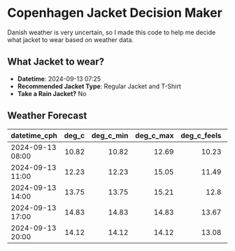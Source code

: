 # Copenhagen Jacket Decision Maker

Danish weather is very uncertain, so I made this code to help me decide what jacket to wear based on weather data.

## What Jacket to wear?

- **Datetime**: 2024-09-13 07:25
- **Recommended Jacket Type**: Regular Jacket and T-Shirt
- **Take a Rain Jacket?** No

## Weather Forecast
| datetime_cph     |   deg_c |   deg_c_min |   deg_c_max |   deg_c_feels | weather   | wind   | rain   |
|:-----------------|--------:|------------:|------------:|--------------:|:----------|:-------|:-------|
| 2024-09-13 08:00 |   10.82 |       10.82 |       12.69 |         10.23 | Clouds    | Low    | None   |
| 2024-09-13 11:00 |   12.23 |       12.23 |       15.05 |         11.49 | Clouds    | Medium | None   |
| 2024-09-13 14:00 |   13.75 |       13.75 |       15.21 |         12.8  | Clouds    | Medium | None   |
| 2024-09-13 17:00 |   14.83 |       14.83 |       14.83 |         13.67 | Clouds    | Medium | None   |
| 2024-09-13 20:00 |   14.12 |       14.12 |       14.12 |         13.08 | Clouds    | Medium | None   |

